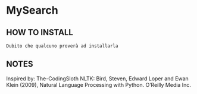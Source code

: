 # MySearch


## HOW TO INSTALL
```
Dubito che qualcuno proverà ad installarla
```


## NOTES
Inspired by: The-CodingSloth
NLTK: Bird, Steven, Edward Loper and Ewan Klein (2009), Natural Language Processing with Python. O’Reilly Media Inc.